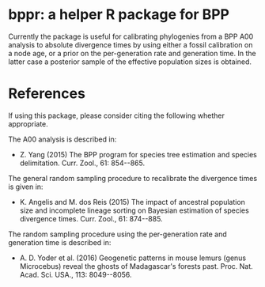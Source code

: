 # bppr: a helper R package for BPP

Currently the package is useful for calibrating phylogenies from a BPP A00 analysis to absolute divergence times by using either a fossil calibration on a node age, or a prior on the per-generation rate and generation time. In the latter case a posterior sample of the effective population sizes is obtained.

# References

If using this package, please consider citing the following whether appropriate.

The A00 analysis is described in:

* Z. Yang (2015) The BPP program for species tree estimation and species delimitation. Curr. Zool., 61: 854--865.

The general random sampling procedure to recalibrate the divergence times is given in:

* K. Angelis and M. dos Reis (2015) The impact of ancestral population size and incomplete lineage sorting on Bayesian estimation of species divergence times. Curr. Zool., 61: 874--885.

The random sampling procedure using the per-generation rate and generation time is described in:

* A. D. Yoder et al. (2016) Geogenetic patterns in mouse lemurs (genus Microcebus) reveal the ghosts of Madagascar's forests past. Proc. Nat. Acad. Sci. USA., 113: 8049--8056.
